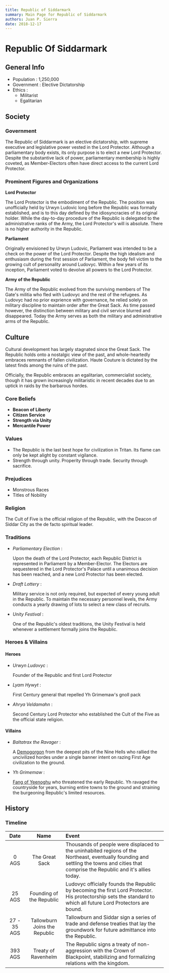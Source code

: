 ```yaml
---
title: Republic of Siddarmark
summary: Main Page for Republic of Siddarmark
authors: Juan P. Sierra
date: 2018-12-17
---
```




# Republic Of Siddarmark

## General Info

- Population : 1,250,000
- Government : Elective Dictatorship
- Ethics :
    - Militarist
    - Egalitarian

## Society

### Government

The Republic of Siddarmark is an elective dictatorship, with supreme executive and legislative power vested in the Lord Protector.
Although a parliamentary body exists, its only purpose is to elect a new Lord Protector. Despite the substantive lack of power, parliamentary membership is highly coveted, as Member-Electors often have direct access to the current Lord Protector.

### Prominent Figures and Organizations

**Lord Protector**

The Lord Protector is the embodiment of the Republic. The position was unofficially held by Urwyn Ludovic long before the Republic was formally established, and is to this day defined by the idiosyncracies of its original holder.
While the day-to-day procedure of the Republic is delegated to the administrative ranks of the Army, the Lord Protector's will is absolute. There is no higher authority in the Republic.

**Parliament**

Originally envisioned by Urwyn Ludovic, Parliament was intended to be a check on the power of the Lord Protector. Despite the high idealism and enthusiasm during the first session of Parliament, the body fell victim to the growing cult of personality around Ludovyc. Within a few years of its inception, Parliament voted to devolve all powers to the Lord Protector.

**Army of the Republic**

The Army of the Republic evolved from the surviving members of The Gate's militia who fled with Ludovyc and the rest of the refugees.
As Ludovyc had no prior exprience with governance, he relied solely on military discipline to maintain order after the Great Sack. As time passed however, the distinction between military and civil service blurred and disappeared. Today the Army serves as both the military and administrative arms of the Republic.



## Culture

Cultural development has largely stagnated since the Great Sack. The Republic holds onto a nostalgic view of the past, and whole-heartedly embraces remnants of fallen civilization. Haute Couture is dictated by the latest finds among the ruins of the past.

Officially, the Republic embraces an egalitarian, commercialist society, though it has grown increasingly militaristic in recent decades due to an uptick in raids by the barbarous hordes.

### Core Beliefs

- **Beacon of Liberty**
- **Citizen Service**
- **Strength via Unity**
- **Mercantile Power**

### Values

- The Republic is the last best hope for civilization in Tritan. Its flame can only be kept alight by constant vigilance.
- Strength through unity. Properity through trade. Security through sacrifice.

### Prejudices

- Monstrous Races
- Titles of Nobility

### Religion

The Cult of Five is the official religion of the Republic, with the Deacon of Siddar City as the de facto spiritual leader. 

### Traditions

- *Parliamentary Election* :

    Upon the death of the Lord Protector, each Republic District is represented in Parliament by a Member-Elector. The Electors are sequestered in the Lord Protector's Palace until a unanimous decision has been reached, and a new Lord Protector has been elected.
    
- *Draft Lottery* :

    Military service is not only required, but expected of every young adult in the Republic. To maintain the necessary personnel levels, the Army conducts a yearly drawing of lots to select a new class of recruits.
    
- *Unity Festival* :

    One of the Republic's oldest traditions, the Unity Festival is held whenever a settlement formally joins the Republic.
    


### Heroes & Villains

#### Heroes

- *Urwyn Ludovyc* :

    Founder of the Republic and first Lord Protector
    
- *Lyam Hywyt* :

    First Century general that repelled Yh Grimemaw's gnoll pack
    
- *Ahrya Veldamahn* :

    Second Century Lord Protector who established the Cult of the Five as the official state religion.
    


#### Villains

- *Baltatrax the Ravager* :

    A [Demogorgon](https://www.dndbeyond.com/monsters/demogorgon) from the deepest pits of the Nine Hells who rallied the uncivilized hordes under a single banner intent on razing First Age civilization to the ground.
    
- *Yh Grimemaw* :

    [Fang of Yeenoghu](https://www.dndbeyond.com/monsters/gnoll-fang-of-yeenoghu) who threatened the early Republic. Yh ravaged the countryside for years, burning entire towns to the ground and straining the burgeoning Republic's limited resources.
    


## History

### Timeline

Date | Name | Event
:---:|:----:|:----
0 AGS | The Great Sack | Thousands of people were displaced to the uninhabited regions of the Northeast, eventually founding and settling the towns and cities that comprise the Republic and it's allies today.
25 AGS | Founding of the Republic | Ludovyc officially founds the Republic by becoming the first Lord Protector. His protectorship sets the standard to which all future Lord Protectors are bound.
27 - 35 AGS | Tallowburn Joins the Republic | Tallowburn and Siddar sign a series of trade and defense treaties that lay the groundwork for future admittance into the Republic.
393 AGS | Treaty of Ravenhelm | The Republic signs a treaty of non-aggression with the Crown of Blackpoint, stabilizing and formalizing relations with the kingdom.

